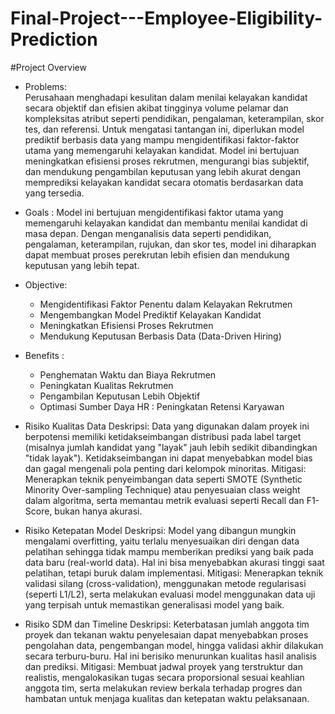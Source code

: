 # Final-Project---Employee-Eligibility-Prediction

#Project Overview
- Problems:<br>
Perusahaan menghadapi kesulitan dalam menilai kelayakan kandidat secara objektif dan efisien akibat tingginya volume pelamar dan kompleksitas atribut seperti pendidikan, pengalaman, keterampilan, skor tes, dan referensi. Untuk mengatasi tantangan ini, diperlukan model prediktif berbasis data yang mampu mengidentifikasi faktor-faktor utama yang memengaruhi kelayakan kandidat. Model ini bertujuan meningkatkan efisiensi proses rekrutmen, mengurangi bias subjektif, dan mendukung pengambilan keputusan yang lebih akurat dengan memprediksi kelayakan kandidat secara otomatis berdasarkan data yang tersedia.

- Goals :
  Model ini bertujuan mengidentifikasi faktor utama yang memengaruhi kelayakan kandidat dan membantu menilai kandidat di masa depan. Dengan menganalisis data seperti pendidikan, pengalaman, keterampilan, rujukan, dan skor tes, model ini diharapkan dapat membuat proses perekrutan lebih efisien dan mendukung keputusan yang lebih tepat.

- Objective:
  - Mengidentifikasi Faktor Penentu dalam Kelayakan Rekrutmen
  - Mengembangkan Model Prediktif Kelayakan Kandidat
  - Meningkatkan Efisiensi Proses Rekrutmen
  - Mendukung Keputusan Berbasis Data (Data-Driven Hiring)

- Benefits :
  - Penghematan Waktu dan Biaya Rekrutmen
  - Peningkatan Kualitas Rekrutmen
  - Pengambilan Keputusan Lebih Objektif
  - Optimasi Sumber Daya HR : Peningkatan Retensi Karyawan

- Risiko Kualitas Data
Deskripsi:
Data yang digunakan dalam proyek ini berpotensi memiliki ketidakseimbangan distribusi pada label target (misalnya jumlah kandidat yang "layak" jauh lebih sedikit dibandingkan "tidak layak"). Ketidakseimbangan ini dapat menyebabkan model bias dan gagal mengenali pola penting dari kelompok minoritas.
Mitigasi:
Menerapkan teknik penyeimbangan data seperti SMOTE (Synthetic Minority Over-sampling Technique) atau penyesuaian class weight dalam algoritma, serta memantau metrik evaluasi seperti Recall dan F1-Score, bukan hanya akurasi.

- Risiko Ketepatan Model
Deskripsi:
Model yang dibangun mungkin mengalami overfitting, yaitu terlalu menyesuaikan diri dengan data pelatihan sehingga tidak mampu memberikan prediksi yang baik pada data baru (real-world data). Hal ini bisa menyebabkan akurasi tinggi saat pelatihan, tetapi buruk dalam implementasi.
Mitigasi:
Menerapkan teknik validasi silang (cross-validation), menggunakan metode regularisasi (seperti L1/L2), serta melakukan evaluasi model menggunakan data uji yang terpisah untuk memastikan generalisasi model yang baik.

- Risiko SDM dan Timeline
Deskripsi:
Keterbatasan jumlah anggota tim proyek dan tekanan waktu penyelesaian dapat menyebabkan proses pengolahan data, pengembangan model, hingga validasi akhir dilakukan secara terburu-buru. Hal ini berisiko menurunkan kualitas hasil analisis dan prediksi.
Mitigasi:
Membuat jadwal proyek yang terstruktur dan realistis, mengalokasikan tugas secara proporsional sesuai keahlian anggota tim, serta melakukan review berkala terhadap progres dan hambatan untuk menjaga kualitas dan ketepatan waktu pelaksanaan.
